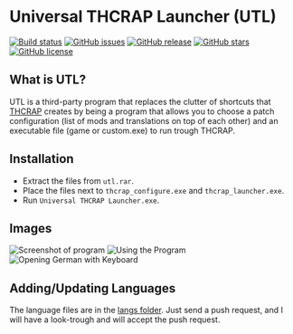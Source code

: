 # Universal THCRAP Launcher (UTL)
[![Build status](https://ci.appveyor.com/api/projects/status/fyrq8utgva8b1e8o?svg=true)](https://ci.appveyor.com/project/Tudi20/universal-thcrap-launcher)
[![GitHub issues](https://img.shields.io/github/issues/Tudi20/Universal-THCRAP-Launcher.svg)](https://github.com/Tudi20/Universal-THCRAP-Launcher/issues)
[![GitHub release](https://img.shields.io/github/release/Tudi20/Universal-THCRAP-Launcher.svg)](https://github.com/Tudi20/Universal-THCRAP-Launcher/releases)
[![GitHub stars](https://img.shields.io/github/stars/Tudi20/Universal-THCRAP-Launcher.svg)](https://github.com/Tudi20/Universal-THCRAP-Launcher)
[![GitHub license](https://img.shields.io/github/license/Tudi20/Universal-THCRAP-Launcher.svg)](https://github.com/Tudi20/Universal-THCRAP-Launcher/blob/master/UNLICENSE.txt)

## What is UTL?
UTL is a third-party program that replaces the clutter of shortcuts that [THCRAP](https://github.com/thpatch/thcrap) creates by being a program that allows you to choose a patch configuration (list of mods and translations on top of each other) and an executable file (game or custom.exe) to run trough THCRAP.

## Installation
 - Extract the files from `utl.rar`.
 - Place the files next to `thcrap_configure.exe` and `thcrap_launcher.exe`.
 - Run `Universal THCRAP Launcher.exe`.
 
## Images
![Screenshot of program](https://i.imgur.com/yPmqYGu.png)
![Using the Program](https://i.imgur.com/B1KyHDF.gif)
![Opening German with Keyboard](https://i.imgur.com/t7kAdem.gif)

## Adding/Updating Languages
The language files are in the [langs folder](https://github.com/Tudi20/Universal-THCRAP-Launcher/tree/master/langs).
Just send a push request, and I will have a look-trough and will accept the push request.
